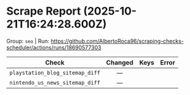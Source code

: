 # Scrape Report (2025-10-21T16:24:28.600Z)

Group: `seo`  |  Run: https://github.com/AlbertoRoca96/scraping-checks-scheduler/actions/runs/18690577303

| Check | Changed | Keys | Error |
|---|:---:|:--|:--|
| `playstation_blog_sitemap_diff` | — |  |  |
| `nintendo_us_news_sitemap_diff` | — |  |  |
